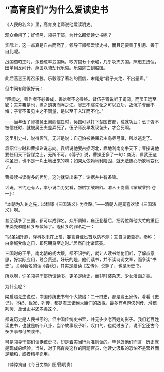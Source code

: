 # “高育良们”为什么爱读史书

《人民的名义》里，高育良老师说他爱读明史。 

观众会问了：好怪啊，领导干部，为什么都爱读史书呢？ 

实际上，这一点真是自古而然了。领导干部都爱读史书，而且还要善于引用、善于自比呢。 

战国燕昭王时，乐毅统率五国兵，取齐国七十余城，几乎攻灭齐国。燕惠王接位，田单用反间计，燕国以骑劫代乐毅。乐毅逃亡到赵国。 

此后燕惠王再召乐毅。乐毅写了著名的回信，末尾是“君子交绝，不出恶声。” 

但中间有段很好玩： 

“臣闻之，善作者不必善成，善始者不必善终。昔伍子胥说听于阖闾，而吴王远至郢；夫差弗是也，赐之鸱夷而浮之江。吴王不寤先论之可以立功，故沉子胥而不悔；子胥不蚤见主之不同量，是以至于入江而不化。” 

——当年伍子胥被吴王阖闾信任时，吴国可以打下楚国首都，成就功业；伍子胥不被信任时，就被吴王夫差弄死了。伍子胥没早发现苗头，才会死啊。 

这里引史书，说得客气，无非是说：自己怕被换届君主鸟尽弓藏，所以逃走了。 

袁绍年少时和曹操论说志向。袁绍说他要占据河北，靠地利南向争天下；曹操说他要任用天下智谋之士，无所不可。《傅子》说，曹操还多了一句：商汤、周武王这种圣贤，也不是一片土地出来的嘛；如果太依赖地利险固，就无法随心所欲地变化了。 

曹操读书读得多的优势，这时就显出来了：论据井井有条嘛。 

话说，古代还有人，拿小说当历史看，然后学战略的。清人王嵩儒《掌故零拾·卷一》： 

“本朝为入关之先，以翻譯《三国演义》为兵略。”——清朝人是真喜欢读《三国演义》啊。 

甚至读多了三国，都可以成罪名。众所周知，雍正登基后，把两位帮他大忙的重臣年羹尧和隆科多都做掉了。隆科多的罪名之一： 

“以圣祖升遐，隆科多未在上前，妄言身藏匕首以防不测；又自拟诸葛亮，奏称：白帝城受命之日，即死期将至之时。”居然自比诸葛亮。 

三国时的王平，南北朝的杨大眼，都不识字的，就让人读书给他们听，了解点意思，好实际应用，融会贯通。好玩的是，他们读书，并不读诗词文章，而多读“书史”。关羽著名的读《春秋》，其实是爱读《左传》，说穿了，也是历史书。 

所以啊，许多领导干部所谓读书，更多是读史，而非时装杂志、少女漫画之类。 

为什么呢？ 

梁启超先生说过，中国传统史书有个大缺陷：二十四史，都是帝王家传。看看《史记》，本纪、世家、列传，都是君王诸侯大臣们的故事。最多有点游侠列传、滑稽列传，后世史书还不提这个。 

都说历史是人民书写的，但中国传统史书里，并无多少老百姓的影子。我们老百姓读史书，也就是听个八卦，当个故事段子听，叹口气，也就过去了，说不定还古今多少事都付笑谈中。 

可是领导干部们读传统史书，却是着实当行为准则读的。毕竟对他们而言，历史就是现成的经验。当然，对于高育良这样的问题官员，他读史汲取的恐怕不是营养而是糟粕，或者精华歪用。 

（饽饽摘自《今日文摘》图/陈明贵）